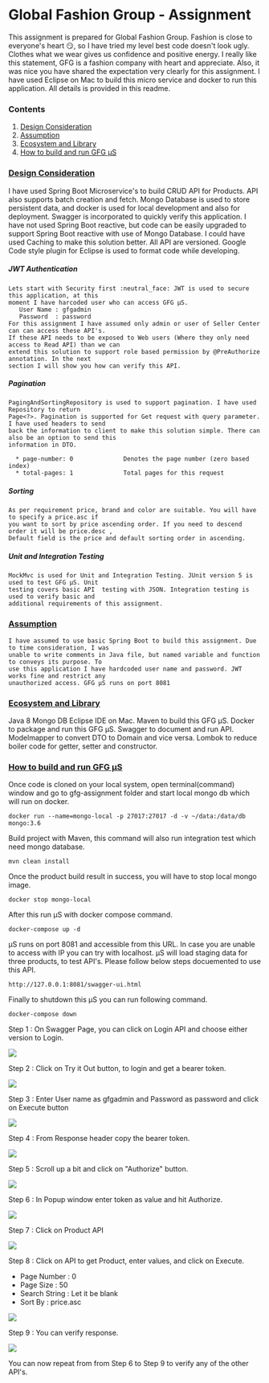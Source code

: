 # Global Fashion Group - Assignment

This assignment is prepared for Global Fashion Group. Fashion is close to everyone's heart :smirk:, so I have tried my level best code doesn't look ugly. Clothes what we wear gives us confidence and positive energy. I really like this statement, GFG is a fashion company with heart and appreciate. Also, it was nice you have shared the expectation very clearly for this assignment. I have used Eclipse on Mac to build this micro service and docker to run this application. All details is provided in this readme.

### Contents
  1. [Design Consideration](#design-consideration)
  2. [Assumption](#assumption)
  3. [Ecosystem and Library](#ecosystem-and-library) 
  4. [How to build and run GFG μS](#ecosystem-and-library)
 

### [Design Consideration](#design-consideration)
  I have used Spring Boot Microservice's to build CRUD API for Products. API also supports batch creation and fetch. Mongo Database is used to store persistent data, and docker is used for local development and also for deployment. Swagger is incorporated to quickly verify this application. I have not used Spring Boot reactive, but code can be easily upgraded to support Spring Boot reactive with use of Mongo Database. I could have used Caching to make this solution better. All API are versioned. Google Code style plugin for Eclipse is used to format code while developing.

  ##### JWT Authentication
    Lets start with Security first :neutral_face: JWT is used to secure this application, at this
    moment I have harcoded user who can access GFG μS.
  	   User Name : gfgadmin
  	   Password  : password
    For this assignment I have assumed only admin or user of Seller Center can can access these API's.
    If these API needs to be exposed to Web users (Where they only need access to Read API) than we can
    extend this solution to support role based permission by @PreAuthorize annotation. In the next
    section I will show you how can verify this API.
  
  ##### Pagination
    PagingAndSortingRepository is used to support pagination. I have used Repository to return
    Page<?>. Pagination is supported for Get request with query parameter. I have used headers to send 
    back the information to client to make this solution simple. There can also be an option to send this 
    information in DTO. 
    
      * page-number: 0 				Denotes the page number (zero based index)
      * total-pages: 1 				Total pages for this request

  ##### Sorting
    As per requirement price, brand and color are suitable. You will have to specify a price.asc if 
    you want to sort by price ascending order. If you need to descend order it will be price.desc , 
    Default field is the price and default sorting order in ascending.

  ##### Unit and Integration Testing
    MockMvc is used for Unit and Integration Testing. JUnit version 5 is used to test GFG μS. Unit 
    testing covers basic API  testing with JSON. Integration testing is used to verify basic and 
    additional requirements of this assignment.

### [Assumption](#assumption)
    I have assumed to use basic Spring Boot to build this assignment. Due to time consideration, I was 
    unable to write comments in Java file, but named variable and function to conveys its purpose. To 
    use this application I have hardcoded user name and password. JWT works fine and restrict any 
    unauthorized access. GFG μS runs on port 8081

### [Ecosystem and Library](#ecosystem-and-library)
  Java 8
  Mongo DB
  Eclipse IDE on Mac.
  Maven to build this GFG μS.
  Docker to package and run this GFG μS.
  Swagger to document and run API.
  Modelmapper to convert DTO to Domain and vice versa.
  Lombok to reduce boiler code for getter, setter and constructor.

### [How to build and run GFG μS](#ecosystem-and-library)
  
  Once code is cloned on your local system, open terminal(command) window and go to gfg-assignment
  folder and start local mongo db which will run on docker.
  
    docker run --name=mongo-local -p 27017:27017 -d -v ~/data:/data/db mongo:3.6
  
  Build project with Maven, this command will also run integration test which need mongo database.
    
    mvn clean install
  
  Once the product build result in success, you will have to stop local mongo image.
  
    docker stop mongo-local
  
  After this run μS with docker compose command.
  
    docker-compose up -d
  
  μS runs on port 8081 and accessible from this URL. In case you are unable to access with IP you can 
  try with localhost. μS will load staging data for three products, to test API's. Please follow below 
  steps docuemented to use this API.
  
    http://127.0.0.1:8081/swagger-ui.html
   
 Finally to shutdown this μS you can run following command.	
	
    docker-compose down
    
Step 1 : On Swagger Page, you can click on Login API and choose either version to Login. 

![](img/step-1.png)

Step 2 : Click on Try it Out button, to login and get a bearer token.

![](img/step-2.png)

Step 3 : Enter User name as gfgadmin and Password as password and click on Execute button

![](img/step-3.png)

Step 4 : From Response header copy the bearer token.

![](img/step-4.png)

Step 5 : Scroll up a bit and click on "Authorize" button. 

![](img/step-5.png)

Step 6 : In Popup window enter token as value and hit Authorize. 

![](img/step-6.png)

Step 7 : Click on Product API

![](img/step-7.png)

Step 8 : Click on API to get Product, enter values, and click on Execute.
   * Page Number : 0
   * Page Size   : 50
   * Search String : Let it be blank
   * Sort By : price.asc

![](img/step-8.png)

Step 9 : You can verify response.

![](img/step-9.png)

You can now repeat from from Step 6 to Step 9 to verify any of the other API's.
